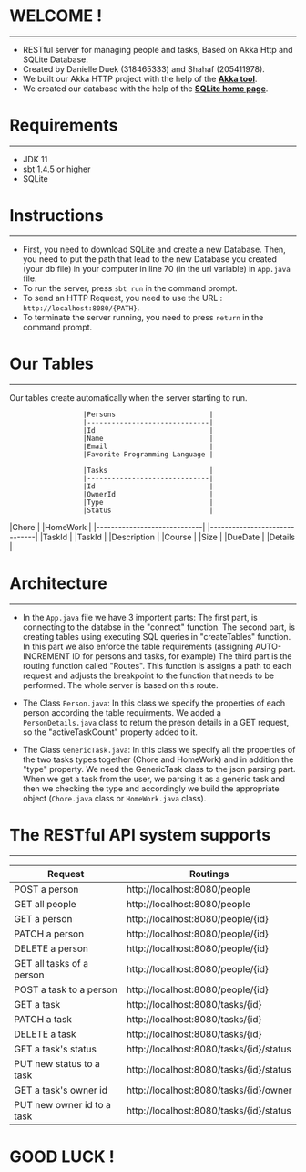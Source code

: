 # WELCOME !
--------------
- RESTful server for managing people and tasks, Based on Akka Http and SQLite Database.
- Created by Danielle Duek (318465333) and Shahaf (205411978).
- We built our Akka HTTP project with the help of the [**Akka tool**](https://akka.io/).
- We created our database with the help of the [**SQLite home page**](https://sqlite.org/index.html).



# Requirements
--------------
- JDK 11
- sbt 1.4.5 or higher
- SQLite



# Instructions
--------------
- First, you need to download SQLite and create a new Database.
  Then, you need to put the path that lead to the new Database you created (your db file) in your computer in line 70 (in the url variable) in `App.java` file.
- To run the server, press `sbt run` in the command prompt.
- To send an HTTP Request, you need to use the URL : `http://localhost:8080/{PATH}`.
- To terminate the server running, you need to press `return` in the command prompt. 



# Our Tables
--------------
Our tables create automatically when the server starting to run.

                      |Persons                       |  
                      |------------------------------|
                      |Id                            |
                      |Name                          |
                      |Email                         |
                      |Favorite Programming Language |

                      |Tasks                         |
                      |------------------------------|
                      |Id                            |
                      |OwnerId                       |
                      |Type                          |
                      |Status                        |

|Chore                        |      |HomeWork                      |
|-----------------------------|      |------------------------------|
|TaskId                       |      |TaskId                        |
|Description                  |      |Course                        |
|Size                         |      |DueDate                       |
                                     |Details                       |



# Architecture
--------------
- In the `App.java` file we have 3 importent parts:
The first part, is connecting to the databse in the "connect" function.
The second part, is creating tables using executing SQL queries in "createTables" function.
In this part we also enforce the table requirements (assigning AUTO-INCREMENT ID for persons and tasks, for example)
The third part is the routing function called "Routes".
This function is assigns a path to each request and adjusts the breakpoint to the function that needs to be performed. The whole server is based on this route.

- The Class `Person.java`:
In this class we specify the properties of each person according the table requirments.
We added a `PersonDetails.java` class to return the preson details in a GET request, so the "activeTaskCount" property added to it.

- The Class `GenericTask.java`:
In this class we specify all the properties of the two tasks types together (Chore and HomeWork) and in addition the "type" property.
We need the GenericTask class to the json parsing part. When we get a task from the user, we parsing it as a generic task and then we checking the type and accordingly we build the appropriate object (`Chore.java` class or `HomeWork.java` class).



# The RESTful API system supports 
--------------
|Request                        |Routings                                 |
|-------------------------------|-----------------------------------------|
|POST a person                  |http://localhost:8080/people             |
|GET all people                 |http://localhost:8080/people             |
|GET a person                   |http://localhost:8080/people/{id}        |
|PATCH a person                 |http://localhost:8080/people/{id}        |
|DELETE a person                |http://localhost:8080/people/{id}        |
|GET all tasks of a person      |http://localhost:8080/people/{id}        |
|POST a task to a person        |http://localhost:8080/people/{id}        |
|GET a task                     |http://localhost:8080/tasks/{id}         |
|PATCH a task                   |http://localhost:8080/tasks/{id}         |
|DELETE a task                  |http://localhost:8080/tasks/{id}         |
|GET a task's status            |http://localhost:8080/tasks/{id}/status  |
|PUT new status to a task       |http://localhost:8080/tasks/{id}/status  |
|GET a task's owner id          |http://localhost:8080/tasks/{id}/owner   |
|PUT new owner id to a task     |http://localhost:8080/tasks/{id}/status  |



# GOOD LUCK !

